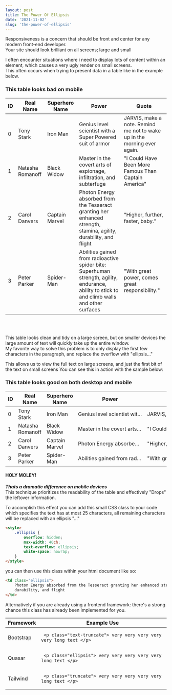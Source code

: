 ```yaml
---
layout: post
title: The Power Of Ellipsis
date: '2021-11-02'
slug: 'the-power-of-ellipsis'
---
```


Responsiveness is a concern that should be front and center for any modern front-end developer.  
Your site should look brilliant on all screens; large and small

I often encounter situations where i need to display lots of content within an element, which causes a very ugly render on small screens.  
This often occurs when trying to present data in a table like in the example below.

### This table looks bad on mobile

<table>
  <thead>
    <tr>
      <th> ID </th>
      <th> Real Name </th>
      <th> Superhero Name </th>
      <th> Power </th>
      <th> Quote </th>
    </tr>
  </thead>
 
  <tbody>
    <tr>
      <td> 0 </td>
      <td> Tony Stark </td>
      <td> Iron Man </td>
      <td> Genius level scientist with a Super Powered suit of armor </td>
      <td> JARVIS, make a note. Remind me not to wake up in the morning ever again. </td>
    </tr>
    <tr>
      <td> 1 </td>
      <td> Natasha Romanoff </td>
      <td> Black Widow </td>
      <td> Master in the covert arts of espionage, infiltration, and subterfuge </td>
      <td> "I Could Have Been More Famous Than Captain America" </td>
    </tr>
    <tr>
      <td> 2 </td>
      <td> Carol Danvers </td>
      <td> Captain Marvel  </td>
      <td> Photon Energy absorbed from the Tesseract granting her enhanced strength, stamina, agility, durability, and flight </td>
      <td> "Higher, further, faster, baby.” </td>
    </tr>
    <tr>
      <td> 3 </td>
      <td> Peter Parker </td>
      <td> Spider-Man </td>
      <td> Abilities gained from radioactive spider bite: Superhuman strength, agility, endurance, ability to stick to and climb walls and other surfaces </td>
      <td> "With great power, comes great responsibility." </td>
    </tr>
   
  </tbody>
 </table>
 
<br>
<br>

This table looks clean and tidy on a large screen, but on smaller devices the large amount of text will quickly take up the entire window.  
My favorite way to solve this problem is to only display the first few characters in the paragraph, and replace the overflow with "ellipsis..."

This allows us to view the full text on large screens, and just the first bit of the text on small screens
You can see this in action with the sample below:

### This table looks good on both desktop and mobile

<table>
  <thead>
    <tr>
      <th> ID </th>
      <th> Real Name </th>
      <th> Superhero Name </th>
      <th> Power </th>
      <th> Quote </th>
    </tr>
  </thead>
 
  <tbody>
    <tr>
      <td> 0 </td>
      <td> Tony Stark </td>
      <td> Iron Man </td>
      <td style="overflow: hidden; max-width: 200px; text-overflow: ellipsis; white-space: nowrap;"> Genius level scientist with a Super Powered suit of armor </td>
      <td style="overflow: hidden; max-width: 200px; text-overflow: ellipsis; white-space: nowrap;"> JARVIS, make a note. Remind me not to wake up in the morning ever again. </td>
    </tr>
    <tr>
      <td> 1 </td>
      <td> Natasha Romanoff </td>
      <td> Black Widow </td>
      <td style="overflow: hidden; max-width: 200px; text-overflow: ellipsis; white-space: nowrap;"> Master in the covert arts of espionage, infiltration, and subterfuge </td>
      <td style="overflow: hidden; max-width: 200px; text-overflow: ellipsis; white-space: nowrap;"> "I Could Have Been More Famous Than Captain America" </td>
    </tr>
    <tr>
      <td> 2 </td>
      <td> Carol Danvers </td>
      <td> Captain Marvel  </td>
      <td style="overflow: hidden; max-width: 200px; text-overflow: ellipsis; white-space: nowrap;"> Photon Energy absorbed from the Tesseract granting her enhanced strength, stamina, agility, durability, and flight </td>
      <td style="overflow: hidden; max-width: 200px; text-overflow: ellipsis; white-space: nowrap;"> "Higher, further, faster, baby.” </td>
    </tr>
    <tr>
      <td> 3 </td>
      <td> Peter Parker </td>
      <td> Spider-Man </td>
      <td style="overflow: hidden; max-width: 200px; text-overflow: ellipsis; white-space: nowrap;"> Abilities gained from radioactive spider bite: Superhuman strength, agility, endurance, ability to stick to and climb walls and other surfaces</td>
      <td style="overflow: hidden; max-width: 200px; text-overflow: ellipsis; white-space: nowrap;"> "With great power, comes great responsibility." </td>
    </tr>
   
  </tbody>
 </table>

#### HOLY MOLEY!

**_Thats a dramatic difference on mobile devices_**  
This technique prioritizes the readability of the table and effectively "Drops" the leftover information.

To accomplish this effect you can add this small CSS class to your code which specifies the text has at most 25 characters, all remaining characters will be replaced with an ellipsis "..."

```html
<style>
	.ellipsis {
		overflow: hidden;
		max-width: 40ch;
		text-overflow: ellipsis;
		white-space: nowrap;
	}
</style>
```

you can then use this class within your html document like so:

```html
<td class="ellipsis">
	Photon Energy absorbed from the Tesseract granting her enhanced strength, stamina, agility,
	durability, and flight
</td>
```

Alternatively if you are already using a frontend framework: there's a strong chance this class has already been implemented for you.

<table>
  <thead>
    <tr>
      <th> Framework </th>
      <th> Example Use </th>
    </tr>
  </thead>

  <tbody>
    <tr>
      <td> Bootstrap </td>
      <td> <pre> <code>&lt;p class="text-truncate"&gt; very very very very very long text &lt;/p&gt;</code> </pre> </td>
    </tr>
    <tr>
      <td> Quasar </td>
      <td> <pre> <code>&lt;p class="ellipsis"&gt; very very very very very long text &lt;/p&gt;</code> </pre> </td>
    </tr>
    <tr>
      <td> Tailwind </td>
      <td> <pre> <code>&lt;p class="truncate"&gt; very very very very very long text &lt;/p&gt;</code> </pre> </td>
    </tr>
  </tbody>
</table>
